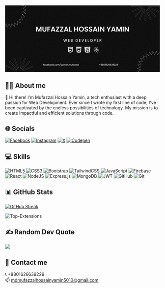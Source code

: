 ![Banner Image](https://raw.githubusercontent.com/Yamin39/Yamin39/main/banner.png)

## 👨‍💻 About me
👋 Hi there! I'm Mufazzal Hossain Yamin, a tech enthusiast with a deep passion for Web Development. Ever since I wrote my first line of code, I've been captivated by the endless possibilities of technology. My mission is to create impactful and efficient solutions through code.

## 🌐 Socials
[![Facebook](https://img.shields.io/badge/Facebook-%231877F2.svg?logo=Facebook&logoColor=white)](https://facebook.com/yamin.mufazzal) [![Instagram](https://img.shields.io/badge/Instagram-%23E4405F.svg?logo=Instagram&logoColor=white)](https://instagram.com/yam_in39) [![X](https://img.shields.io/badge/X-black.svg?logo=X&logoColor=white)](https://x.com/Mufazzal_Yamin) [![Codepen](https://img.shields.io/badge/Codepen-000000?style=for-the-badge&logo=codepen&logoColor=white)](https://codepen.io/Md-Mufazzal-Hossain-Yamin) 

## 💻 Skills
![HTML5](https://img.shields.io/badge/html5-%23E34F26.svg?style=for-the-badge&logo=html5&logoColor=white) ![CSS3](https://img.shields.io/badge/css3-%231572B6.svg?style=for-the-badge&logo=css3&logoColor=white) ![Bootstrap](https://img.shields.io/badge/bootstrap-%238511FA.svg?style=for-the-badge&logo=bootstrap&logoColor=white) ![TailwindCSS](https://img.shields.io/badge/tailwindcss-%2338B2AC.svg?style=for-the-badge&logo=tailwind-css&logoColor=white) ![JavaScript](https://img.shields.io/badge/javascript-%23323330.svg?style=for-the-badge&logo=javascript&logoColor=%23F7DF1E) ![Firebase](https://img.shields.io/badge/firebase-%23039BE5.svg?style=for-the-badge&logo=firebase) ![React](https://img.shields.io/badge/react-%2320232a.svg?style=for-the-badge&logo=react&logoColor=%2361DAFB) ![NodeJS](https://img.shields.io/badge/node.js-6DA55F?style=for-the-badge&logo=node.js&logoColor=white) ![Express.js](https://img.shields.io/badge/express.js-%23404d59.svg?style=for-the-badge&logo=express&logoColor=%2361DAFB) ![MongoDB](https://img.shields.io/badge/MongoDB-%234ea94b.svg?style=for-the-badge&logo=mongodb&logoColor=white) ![JWT](https://img.shields.io/badge/JWT-black?style=for-the-badge&logo=JSON%20web%20tokens) ![GitHub](https://img.shields.io/badge/github-%23121011.svg?style=for-the-badge&logo=github&logoColor=white) ![Git](https://img.shields.io/badge/git-%23F05033.svg?style=for-the-badge&logo=git&logoColor=white)

## 📊 GitHub Stats
[![GitHub Streak](https://github-readme-streak-stats-eight-omega.vercel.app?user=Yamin39&theme=radical)](https://git.io/streak-stats) <br/>

<div>
      <div></div>
    <picture>
        <source media="(prefers-color-scheme: dark)" srcset="https://github-readme-stats.vercel.app/api/top-langs/?username=yamin39&custom_title=Extensions&langs_count=3&hide_border=true&hide=html%23css%23MATLAB&theme=github_dark">
        <img src='https://github-readme-stats.vercel.app/api/top-langs/?username=yamin39&custom_title=Extensions&langs_count=3&hide_border=true&hide=html%23css%23MATLAB' alt='Top-Extensions'>
    </picture>
</div>

## ✍️ Random Dev Quote
![](https://quotes-github-readme.vercel.app/api?type=horizontal&theme=radical)

## 🤝 Contact me
📞 +8801626639229 <br />
📫 mdmufazzalhossainyamin5010@gmail.com
